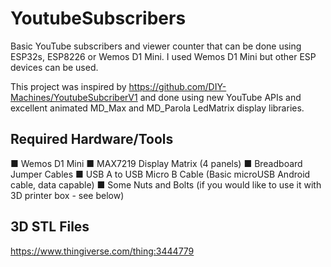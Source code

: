 # YoutubeSubscribers
Basic YouTube subscribers and viewer counter that can be done using ESP32s, ESP8226 or Wemos D1 Mini. I used Wemos D1 Mini but other ESP devices can be used.

This project was inspired by https://github.com/DIY-Machines/YoutubeSubcriberV1 and done using new YouTube APIs and excellent animated MD_Max and MD_Parola LedMatrix display libraries.

Required Hardware/Tools
------------------------------------------------------------------------
■ Wemos D1 Mini
■ MAX7219 Display Matrix (4 panels)
■ Breadboard Jumper Cables
■ USB A to USB Micro B Cable (Basic microUSB Android cable, data capable)
■ Some Nuts and Bolts (if you would like to use it with 3D printer box - see below)

3D STL Files
------------------------------------------------------------------------
https://www.thingiverse.com/thing:3444779
